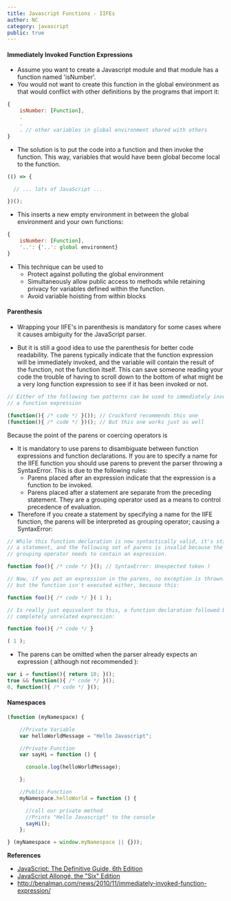 ```yaml
---
title: Javascript Functions - IIFEs
author: NC
category: javascript
public: true
---
```


#### Immediately Invoked Function Expressions


- Assume you want to create a Javascript module and that module has a function named 'isNumber'.
- You would not want to create this function in the global environment as that would conflict with other definitions by the programs that import it:
```js
{
	isNumber: [Function],
	.
	.
	. // other variables in global environment shared with others
}
```
- The solution is to put the code into a function and then invoke the function. This way, variables that would have been global become local to the function.

```js
(() => {

  // ... lots of JavaScript ...

})();
```
- This inserts a new empty environment in between the global environment and your own functions:
```js
{
	isNumber: [Function],
	'..': {'..': global environment}
}
```

- This technique can be used to
	- Protect against polluting the global environment
	- Simultaneously allow public access to methods while retaining privacy for variables defined within the function.
	- Avoid variable hoisting from within blocks

#### Parenthesis

- Wrapping your IIFE's in parenthesis is mandatory for some cases where it causes ambiguity for the JavaScript parser.

- But it is still a good idea to use the parenthesis for better code readability. The parens typically indicate that the function expression will be immediately invoked, and the variable will contain the result of the function, not the function itself. This can save someone reading your code the trouble of having to scroll down to the bottom of what might be a very long function expression to see if it has been invoked or not.

```js
// Either of the following two patterns can be used to immediately invoke
// a function expression

(function(){ /* code */ }()); // Crockford recommends this one
(function(){ /* code */ })(); // But this one works just as well
```

Because the point of the parens or coercing operators is

- It is mandatory to use parens to disambiguate between function expressions and function declarations. If you are to specify a name for the IIFE function you should use parens to prevent the parser throwing a SyntaxError. This is due to the following rules:
    - Parens placed after an expression indicate that the expression is a function to be invoked.
    - Parens placed after a statement are separate from the preceding statement. They are a grouping operator used as a means to control precedence of evaluation.
- Therefore if you create a statement by specifying a name for the IIFE function, the parens will be interpreted as grouping operator; causing a SyntaxError:
```js
// While this function declaration is now syntactically valid, it's still
// a statement, and the following set of parens is invalid because the
// grouping operator needs to contain an expression.

function foo(){ /* code */ }(); // SyntaxError: Unexpected token )

// Now, if you put an expression in the parens, no exception is thrown...
// but the function isn't executed either, because this:

function foo(){ /* code */ }( 1 );

// Is really just equivalent to this, a function declaration followed by a
// completely unrelated expression:

function foo(){ /* code */ }

( 1 );
```

- The parens can be omitted when the parser already expects an expression ( although not recommended ):

```js
var i = function(){ return 10; }();
true && function(){ /* code */ }();
0, function(){ /* code */ }();
```

#### Namespaces

```js
(function (myNamespace) {

	//Private Variable
	var helloWorldMessage = "Hello Javascript";

	//Private Function
	var sayHi = function () {

	  console.log(helloWorldMessage);

	};

	//Public Function
	myNamespace.helloWorld = function () {

	  //call our private method
	  //Prints "Hello Javascript" to the console
	  sayHi();
	};

} (myNamespace = window.myNamespace || {}));
```

**References**

- [JavaScript: The Definitive Guide, 6th Edition](http://shop.oreilly.com/product/9780596805531.do)
- [JavaScript Allongé, the "Six" Edition](https://leanpub.com/javascriptallongesix/read)
- <http://benalman.com/news/2010/11/immediately-invoked-function-expression/>

